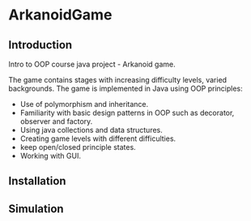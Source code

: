 # ArkanoidGame

## Introduction

Intro to OOP course java project - Arkanoid game.

The game contains stages with increasing difficulty levels, varied backgrounds.
The game is implemented in Java using OOP principles:

- Use of polymorphism and inheritance.
- Familiarity with basic design patterns in OOP such as decorator, observer and factory.
- Using java collections and data structures.
- Creating game levels with different difficulties.
- keep open/closed principle states.
- Working with GUI.


## Installation



## Simulation

